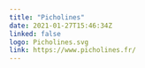 ```yaml
---
title: "Picholines"
date: 2021-01-27T15:46:34Z
linked: false
logo: Picholines.svg
link: https://www.picholines.fr/
---
```

